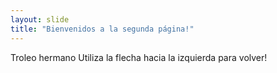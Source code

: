 ```yaml
---
layout: slide
title: "Bienvenidos a la segunda página!"
---
```

Troleo hermano
Utiliza la flecha hacia la izquierda para volver!
